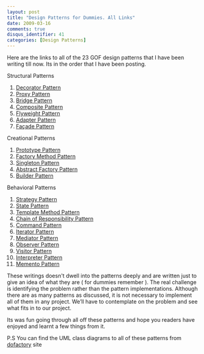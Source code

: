 ```yaml
---
layout: post
title: "Design Patterns for Dummies. All Links"
date: 2009-03-16
comments: true
disqus_identifier: 41
categories: [Design Patterns]
---
```

Here are the links to all of the 23 GOF design patterns that I have been
writing till now. Its in the order that I have been posting.

Structural Patterns

1.  [Decorator
    Pattern](http://www.simplyvinay.com/Post/14/Design-Patterns-for-Dummies.-The-Decorator-Pattern.aspx)
2.  [Proxy
    Pattern](http://www.simplyvinay.com/Post/15/Design-Patterns-for-Dummies.-The-Proxy-Pattern.aspx)
3.  [Bridge
    Pattern](http://www.simplyvinay.com/Post/16/Design-Patterns-for-Dummies.-The-Bridge-pattern.aspx)
4.  [Composite
    Pattern](http://www.simplyvinay.com/Post/17/Design-Patterns-for-Dummies.-The-Composite-Pattern.aspx)
5.  [Flyweight
    Pattern](http://www.simplyvinay.com/Post/18/Design-Patterns-for-Dummies.-The-Flyweight-Pattern.aspx)
6.  [Adapter
    Pattern](http://www.simplyvinay.com/Post/19/Design-Patterns-for-Dummies.-The-Adapter-Pattern.aspx)
7.  [Façade
    Pattern](http://www.simplyvinay.com/Post/21/Design-Patterns-for-Dummies.-The-Facade-Pattern.aspx)

Creational Patterns

1.  [Prototype
    Pattern](http://www.simplyvinay.com/Post/24/Design-Patterns-For-Dummies.-The-Prototype-Pattern.aspx)
2.  [Factory Method
    Pattern](http://www.simplyvinay.com/Post/25/Design-Patterns-For-Dummies.-The-Factory-Method-Pattern.aspx)
3.  [Singleton
    Pattern](http://www.simplyvinay.com/Post/26/Design-Patterns-for-Dummies.-The-Singleton-Pattern.aspx)
4.  [Abstract Factory
    Pattern](http://www.simplyvinay.com/Post/27/Design-Patterns-for-Dummies.-The-Abstract-Factory-Pattern.aspx)
5.  [Builder
    Pattern](http://www.simplyvinay.com/Post/28/Design-Patterns-for-Dummies.-The-Builder-Pattern.aspx)

Behavioral Patterns

1.  [Strategy
    Pattern](http://www.simplyvinay.com/Post/30/Design-Patterns-for-Dummies.-The-Strategy-Pattern.aspx)
2.  [State
    Pattern](http://www.simplyvinay.com/Post/31/Design-Patterns-for-Dummies.-The-State-Pattern.aspx)
3.  [Template Method
    Pattern](http://www.simplyvinay.com/Post/32/Design-Patterns-for-Dummies.-The-Template-Method-Pattern.aspx)
4.  [Chain of Responsibility
    Pattern](http://www.simplyvinay.com/Post/33/Design-Patterns-for-Dummies.-The-Chain-of-Responsibility-Pattern.aspx)
5.  [Command
    Pattern](http://www.simplyvinay.com/Post/34/Design-Patterns-for-Dummies.-The-Command-Pattern.aspx)
6.  [Iterator
    Pattern](http://www.simplyvinay.com/Post/35/Design-Patterns-for-Dummies.-The-Iterator-Pattern.aspx)
7.  [Mediator
    Pattern](http://www.simplyvinay.com/Post/36/Design-Patterns-for-Dummies.-The-Mediator-Pattern.aspx)
8.  [Observer
    Pattern](http://www.simplyvinay.com/Post/37/Design-Patterns-for-Dummies.-The-Observer-Pattern.aspx)
9.  [Visitor
    Pattern](http://www.simplyvinay.com/Post/38/Design-Patterns-for-Dummies.-The-Visitor-Pattern.aspx)
10. [Interpreter
    Pattern](http://www.simplyvinay.com/Post/39/Design-Patterns-for-Dummies.-The-Interpreter-Pattern.aspx)
11. [Memento
    Pattern](http://www.simplyvinay.com/Post/40/Design-Patterns-for-Dummies.-The-Memento-Pattern.aspx)

These writings doesn't dwell into the patterns deeply and are written
just to give an idea of what they are ( for dummies remember ). The real
challenge is identifying the problem rather than the pattern
implementations. Although there are as many patterns as discussed, it is
not necessary to implement all of them in any project. We’ll have to
contemplate on the problem and see what fits in to our project.

Its was fun going through all off these patterns and hope you readers
have enjoyed and learnt a few things from it.

P.S You can find the UML class diagrams to all of these patterns from
[dofactory](http://www.dofactory.com/Patterns/Patterns.aspx) site

